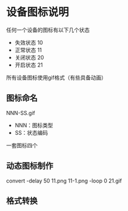 设备图标说明
====================

任何一个设备的图标有以下几个状态

* 失效状态 10
* 正常状态 11
* 关闭状态 20
* 开启状态 21


所有设备图标使用gif格式（有些具备动画）

## 图标命名

NNN-SS.gif

* NNN：图标类型
* SS：状态编码

一套图标四个

## 动态图标制作

convert -delay 50 11.png 11-1.png -loop 0 21.gif

## 格式转换






